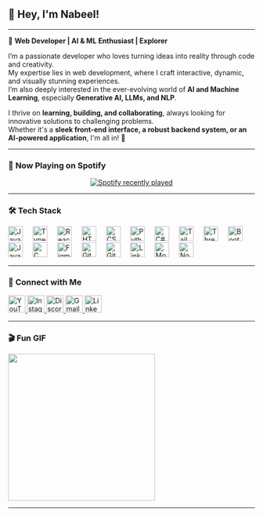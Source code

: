 <h2 align="left">👋 Hey, I'm Nabeel!</h2>

---

🚀 **Web Developer | AI & ML Enthusiast | Explorer**  

I’m a passionate developer who loves turning ideas into reality through code and creativity.  
My expertise lies in web development, where I craft interactive, dynamic, and visually stunning experiences.  
I’m also deeply interested in the ever-evolving world of **AI and Machine Learning**, especially **Generative AI, LLMs, and NLP**.

I thrive on **learning, building, and collaborating**, always looking for innovative solutions to challenging problems.  
Whether it's a **sleek front-end interface, a robust backend system, or an AI-powered application**, I'm all in! 🚀

---

### 🎵 **Now Playing on Spotify**
<div align="center">
  <a href="https://open.spotify.com/user/31daaa64eexyn7vhxccuxgjflz74">
    <img src="https://spotify-recently-played-readme.vercel.app/api?user=31daaa64eexyn7vhxccuxgjflz74&count=1&unique=false" alt="Spotify recently played"  />
  </a>
</div>

---

### 🛠 **Tech Stack**
<div align="left">
  <img src="https://cdn.jsdelivr.net/gh/devicons/devicon/icons/javascript/javascript-original.svg" height="30" alt="JavaScript" />
  <img width="12"/>
  <img src="https://cdn.jsdelivr.net/gh/devicons/devicon/icons/typescript/typescript-original.svg" height="30" alt="TypeScript" />
  <img width="12"/>
  <img src="https://cdn.jsdelivr.net/gh/devicons/devicon/icons/react/react-original.svg" height="30" alt="React" />
  <img width="12"/>
  <img src="https://cdn.jsdelivr.net/gh/devicons/devicon/icons/html5/html5-original.svg" height="30" alt="HTML5" />
  <img width="12"/>
  <img src="https://cdn.jsdelivr.net/gh/devicons/devicon/icons/css3/css3-original.svg" height="30" alt="CSS3" />
  <img width="12"/>
  <img src="https://cdn.jsdelivr.net/gh/devicons/devicon/icons/python/python-original.svg" height="30" alt="Python" />
  <img width="12"/>
  <img src="https://cdn.jsdelivr.net/gh/devicons/devicon/icons/csharp/csharp-original.svg" height="30" alt="C#" />
  <img width="12"/>
  <img src="https://cdn.jsdelivr.net/gh/devicons/devicon/icons/tailwindcss/tailwindcss-original-wordmark.svg" height="30" alt="TailwindCSS" />
  <img width="12"/>
  <img src="https://cdn.jsdelivr.net/gh/devicons/devicon/icons/threejs/threejs-original.svg" height="30" alt="Three.js" />
  <img width="12"/>
  <img src="https://cdn.jsdelivr.net/gh/devicons/devicon/icons/bootstrap/bootstrap-original.svg" height="30" alt="Bootstrap" />
  <img width="12"/>
  <img src="https://cdn.jsdelivr.net/gh/devicons/devicon/icons/java/java-original.svg" height="30" alt="Java" />
  <img width="12"/>
  <img src="https://cdn.jsdelivr.net/gh/devicons/devicon/icons/c/c-original.svg" height="30" alt="C" />
  <img width="12"/>
  <img src="https://cdn.jsdelivr.net/gh/devicons/devicon/icons/figma/figma-original.svg" height="30" alt="Figma" />
  <img width="12"/>
  <img src="https://cdn.jsdelivr.net/gh/devicons/devicon/icons/git/git-original.svg" height="30" alt="Git" />
  <img width="12"/>
  <img src="https://cdn.jsdelivr.net/gh/devicons/devicon/icons/github/github-original.svg" height="30" alt="GitHub" />
  <img width="12"/>
  <img src="https://cdn.jsdelivr.net/gh/devicons/devicon/icons/linkedin/linkedin-original.svg" height="30" alt="LinkedIn" />
  <img width="12"/>
  <img src="https://cdn.jsdelivr.net/gh/devicons/devicon/icons/mongodb/mongodb-original.svg" height="30" alt="MongoDB" />
  <img width="12"/>
  <img src="https://cdn.jsdelivr.net/gh/devicons/devicon/icons/nodejs/nodejs-original.svg" height="30" alt="Node.js" />
</div>

---

### 🔗 **Connect with Me**
<div align="left">
  <a href="https://www.youtube.com/@thenabeeel" target="_blank">
    <img src="https://img.shields.io/static/v1?message=YouTube&logo=youtube&label=&color=FF0000&logoColor=white&labelColor=&style=for-the-badge" height="35" alt="YouTube" />
  </a>
  <a href="https://www.instagram.com/thenabeeeeel/" target="_blank">
    <img src="https://img.shields.io/static/v1?message=Instagram&logo=instagram&label=&color=E4405F&logoColor=white&labelColor=&style=for-the-badge" height="35" alt="Instagram" />
  </a>
  <a href="https://discord.com/nerdynabeel" target="_blank">
    <img src="https://img.shields.io/static/v1?message=Discord&logo=discord&label=&color=7289DA&logoColor=white&labelColor=&style=for-the-badge" height="35" alt="Discord" />
  </a>
  <a href="mailto:nabeelahmad.dbg@gmail.com">
    <img src="https://img.shields.io/static/v1?message=Gmail&logo=gmail&label=&color=D14836&logoColor=white&labelColor=&style=for-the-badge" height="35" alt="Gmail" />
  </a>
  <a href="https://www.linkedin.com/in/nabeelahmad10/" target="_blank">
    <img src="https://img.shields.io/static/v1?message=LinkedIn&logo=linkedin&label=&color=0077B5&logoColor=white&labelColor=&style=for-the-badge" height="35" alt="LinkedIn" />
  </a>
</div>

---

<h3>🎬 Fun GIF</h3>
<img src="https://i.postimg.cc/XNZPqCnn/giphy.gif" width="300" />

---
  
